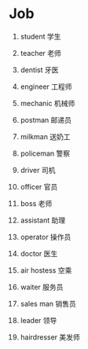 # Job

1. student 学生

2. teacher 老师

3. dentist 牙医

4. engineer 工程师

5. mechanic 机械师

6. postman 邮递员

7. milkman 送奶工

8. policeman 警察

9. driver 司机

10. officer 官员

11. boss 老师

12. assistant 助理

13. operator 操作员

14. doctor 医生

15. air hostess 空乘

16. waiter 服务员

17. sales man 销售员

18. leader 领导

19. hairdresser 美发师
